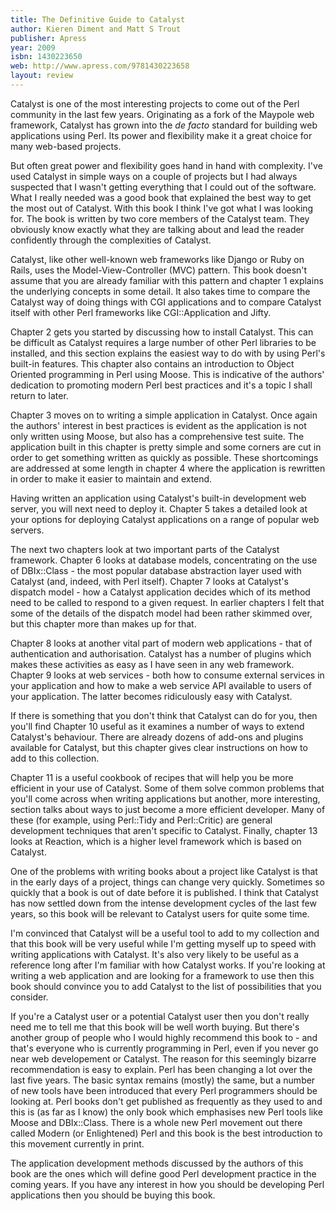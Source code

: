 ```yaml
---
title: The Definitive Guide to Catalyst
author: Kieren Diment and Matt S Trout
publisher: Apress
year: 2009
isbn: 1430223650
web: http://www.apress.com/9781430223658
layout: review
--- 
```


Catalyst is one of the most interesting projects to come out of the Perl
community in the last few years. Originating as a fork of the Maypole web
framework, Catalyst has grown into the *de facto* standard for building web
applications using Perl. Its power and flexibility make it a great choice for
many web-based projects.

But often great power and flexibility goes hand in hand with complexity. I've
used Catalyst in simple ways on a couple of projects but I had always
suspected that I wasn't getting everything that I could out of the software.
What I really needed was a good book that explained the best way to get the
most out of Catalyst. With this book I think I've got what I was looking for.
The book is written by two core members of the Catalyst team. They obviously
know exactly what they are talking about and lead the reader confidently
through the complexities of Catalyst.

Catalyst, like other well-known web frameworks like Django or Ruby on Rails,
uses the Model-View-Controller (MVC) pattern. This book doesn't assume that
you are already familiar with this pattern and chapter 1 explains the
underlying concepts in some detail. It also takes time to compare the Catalyst
way of doing things with CGI applications and to compare Catalyst itself with
other Perl frameworks like CGI::Application and Jifty.

Chapter 2 gets you started by discussing how to install Catalyst. This can be
difficult as Catalyst requires a large number of other Perl libraries to be
installed, and this section explains the easiest way to do with by using
Perl's built-in features. This chapter also contains an introduction to Object
Oriented programming in Perl using Moose. This is indicative of the authors'
dedication to promoting modern Perl best practices and it's a topic I shall
return to later.

Chapter 3 moves on to writing a simple application in Catalyst. Once again the
authors' interest in best practices is evident as the application is not only
written using Moose, but also has a comprehensive test suite. The application
built in this chapter is pretty simple and some corners are cut in order to
get something written as quickly as possible. These shortcomings are addressed
at some length in chapter 4 where the application is rewritten in order to make
it easier to maintain and extend.

Having written an application using Catalyst's built-in development web
server, you will next need to deploy it. Chapter 5 takes a detailed look at
your options for deploying Catalyst applications on a range of popular web
servers.

The next two chapters look at two important parts of the Catalyst framework.
Chapter 6 looks at database models, concentrating on the use of DBIx::Class -
the most popular database abstraction layer used with Catalyst (and, indeed,
with Perl itself). Chapter 7 looks at Catalyst's dispatch model - how a
Catalyst application decides which of its method need to be called to respond
to a given request. In earlier chapters I felt that some of the details of the
dispatch model had been rather skimmed over, but this chapter more than makes
up for that.

Chapter 8 looks at another vital part of modern web applications - that of
authentication and authorisation. Catalyst has a number of plugins which makes
these activities as easy as I have seen in any web framework. Chapter 9 looks
at web services - both how to consume external services in your application
and how to make a web service API available to users of your application. The
latter becomes ridiculously easy with Catalyst.

If there is something that you don't think that Catalyst can do for you, then
you'll find Chapter 10 useful as it examines a number of ways to extend
Catalyst's behaviour. There are already dozens of add-ons and plugins
available for Catalyst, but this chapter gives clear instructions on how to
add to this collection.

Chapter 11 is a useful cookbook of recipes that will help you be more
efficient in your use of Catalyst. Some of them solve common problems that
you'll come across when writing applications but another, more interesting,
section talks about ways to just become a more efficient developer. Many of
these (for example, using Perl::Tidy and Perl::Critic) are general development
techniques that aren't specific to Catalyst. Finally, chapter 13 looks at
Reaction, which is a higher level framework which is based on Catalyst.

One of the problems with writing books about a project like Catalyst is that
in the early days of a project, things can change very quickly. Sometimes so
quickly that a book is out of date before it is published. I think that
Catalyst has now settled down from the intense development cycles of the last
few years, so this book will be relevant to Catalyst users for quite some
time.

I'm convinced that Catalyst will be a useful tool to add to my collection and
that this book will be very useful while I'm getting myself up to speed with
writing applications with Catalyst. It's also very likely to be useful as a
reference long after I'm familiar with how Catalyst works. If you're looking
at writing a web application and are looking for a framework to use then this
book should convince you to add Catalyst to the list of possibilities that you
consider.

If you're a Catalyst user or a potential Catalyst user then you don't really
need me to tell me that this book will be well worth buying. But there's
another group of people who I would highly recommend this book to - and that's
everyone who is currently programming in Perl, even if you never go near web
developement or Catalyst. The reason for this seemingly bizarre recommendation
is easy to explain. Perl has been changing a lot over the last five years. The
basic syntax remains (mostly) the same, but a number of new tools have been
introduced that every Perl programmers should be looking at. Perl books don't
get published as frequently as they used to and this is (as far as I know) the
only book which emphasises new Perl tools like Moose and DBIx::Class. There is
a whole new Perl movement out there called Modern (or Enlightened) Perl and
this book is the best introduction to this movement currently in print.

The application development methods discussed by the authors of this book are
the ones which will define good Perl development practice in the coming years.
If you have any interest in how you should be developing Perl applications
then you should be buying this book.

